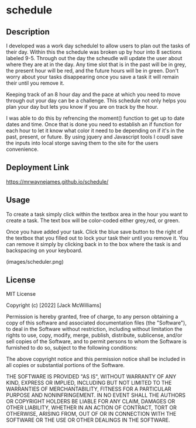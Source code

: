 # schedule

## Description
I developed was a work day schedulel to allow users to plan out the tasks of their day. Within this the schedule was broken up by hour into 8 sections labeled 9-5. Through out the day the scheudle will update the user about where they are at in the day. Any time slot that is in the past will be in grey, the present hour will be red, and the future hours will be in green. Don't worry about your tasks disappearing once you save a task it will remain their until you remove it.

Keeping track of an 8 hour day and the pace at which you need to move through out your day can be a challenge. This schedule not only helps you plan your day but lets you know if you are on track by the hour.

I was able to do this by refrencing the moment() function to get up to date dates and time. Once that is done you need to establish an if function for each hour to let it know what color it need to be depending on if it's in the past, present, or future. By using jquery and Javascript tools I coudl save the inputs into local storge saving them to the site for the users convenience.

## Deployment Link

https://mrwaynejames.github.io/schedule/

## Usage

To create a task simply click within the textbox area in the hour you want to create a task. The text box will be color-coded either grey,red, or green.

Once you have added your task. Click the blue save button to the right of the textbox that you filled out to lock your task their until you remove it. You can remove it simply by clicking back in to the box where the task is and backspacing on your keyboard.

(images/scheduler.png)

## License

MIT License

Copyright (c) [2022] [Jack McWilliams]

Permission is hereby granted, free of charge, to any person obtaining a copy
of this software and associated documentation files (the "Software"), to deal
in the Software without restriction, including without limitation the rights
to use, copy, modify, merge, publish, distribute, sublicense, and/or sell
copies of the Software, and to permit persons to whom the Software is
furnished to do so, subject to the following conditions:

The above copyright notice and this permission notice shall be included in all
copies or substantial portions of the Software.

THE SOFTWARE IS PROVIDED "AS IS", WITHOUT WARRANTY OF ANY KIND, EXPRESS OR
IMPLIED, INCLUDING BUT NOT LIMITED TO THE WARRANTIES OF MERCHANTABILITY,
FITNESS FOR A PARTICULAR PURPOSE AND NONINFRINGEMENT. IN NO EVENT SHALL THE
AUTHORS OR COPYRIGHT HOLDERS BE LIABLE FOR ANY CLAIM, DAMAGES OR OTHER
LIABILITY, WHETHER IN AN ACTION OF CONTRACT, TORT OR OTHERWISE, ARISING FROM,
OUT OF OR IN CONNECTION WITH THE SOFTWARE OR THE USE OR OTHER DEALINGS IN THE
SOFTWARE.

